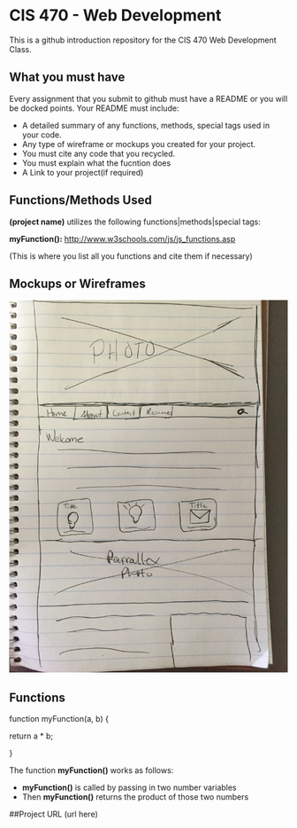 # CIS 470 - Web Development
This is a github introduction repository for the CIS 470 Web Development Class.

## What you must have
Every assignment that you submit to github must have a README or you will be docked points.
Your README must include: 
- A detailed summary of any functions, methods, special tags used in your code.
- Any type of wireframe or mockups you created for your project.
- You must cite any code that you recycled.
- You must explain what the fucntion does
- A Link to your project(if required)

## Functions/Methods Used
**(project name)** utilizes the following functions|methods|special tags:

**myFunction():** http://www.w3schools.com/js/js_functions.asp

(This is where you list all you functions and cite them if necessary)

## Mockups or Wireframes
![Alt text](https://github.com/profhall/github-intro/blob/master/IMG_0276.JPG?raw=true "Optional Title")

## Functions
function myFunction(a, b) {

  return a * b;
  
 }

The function **myFunction()** works as follows:
  - **myFunction()** is called by passing in two number variables
  - Then **myFunction()** returns the product of those two numbers

##Project URL
(url here)
